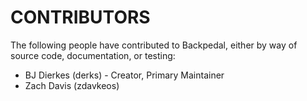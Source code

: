 
# CONTRIBUTORS

The following people have contributed to Backpedal, either by way of source code,
documentation, or testing:

- BJ Dierkes (derks) - Creator, Primary Maintainer
- Zach Davis (zdavkeos)
